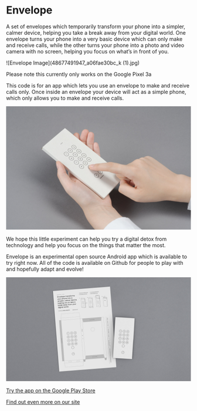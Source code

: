 # Envelope

A set of envelopes which temporarily transform your phone into a simpler, calmer device, helping you take a break away from your digital world.
One envelope turns your phone into a very basic device which can only make and receive calls, while the other turns your phone into a photo and video camera with no screen, helping you focus on what’s in front of you.

![Envelope Image](48677491947_a06fae30bc_k (1).jpg)

Please note this currently only works on the Google Pixel 3a

This code is for an app which lets you use an envelope to make and receive calls only. 
Once inside an envelope your device will act as a simple phone, which only allows you to make and receive calls.

![Envelope Image](48677490747_2eb7ffc006_k.jpg)

We hope this little experiment can help you try a digital detox from technology and help you focus on the things that matter the most.

Envelope is an experimental open source Android app which is available to try right now. All of the code is available on Github for people to play with and hopefully adapt and evolve! 

![Envelope Image](49413920108_e256778ce2_k.jpg)

[Try the app on the Google Play Store](https://play.google.com/store/apps/details?id=com.withgoogle.experiments.unplugged)

[Find out even more on our site](http://specialprojects.studio/project/envelope)
